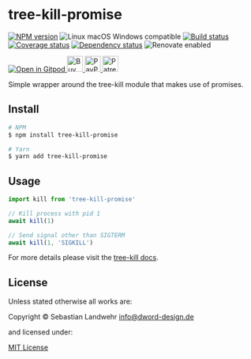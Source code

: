 <!-- TITLE/ -->
# tree-kill-promise
<!-- /TITLE -->

<!-- BADGES/ -->
[![NPM version](https://img.shields.io/npm/v/tree-kill-promise.svg)](https://npmjs.org/package/tree-kill-promise)
![Linux macOS Windows compatible](https://img.shields.io/badge/os-linux%20%7C%C2%A0macos%20%7C%C2%A0windows-blue)
[![Build status](https://github.com/dword-design/tree-kill-promise/workflows/build/badge.svg)](https://github.com/dword-design/tree-kill-promise/actions)
[![Coverage status](https://img.shields.io/coveralls/dword-design/tree-kill-promise)](https://coveralls.io/github/dword-design/tree-kill-promise)
[![Dependency status](https://img.shields.io/david/dword-design/tree-kill-promise)](https://david-dm.org/dword-design/tree-kill-promise)
![Renovate enabled](https://img.shields.io/badge/renovate-enabled-brightgreen)

<a href="https://gitpod.io/#https://github.com/dword-design/bar">
  <img src="https://gitpod.io/button/open-in-gitpod.svg" alt="Open in Gitpod">
</a><a href="https://www.buymeacoffee.com/dword">
  <img
    src="https://www.buymeacoffee.com/assets/img/guidelines/download-assets-sm-2.svg"
    alt="Buy Me a Coffee"
    height="32"
  >
</a><a href="https://paypal.me/SebastianLandwehr">
  <img
    src="https://dword-design.de/images/paypal.svg"
    alt="PayPal"
    height="32"
  >
</a><a href="https://www.patreon.com/dworddesign">
  <img
    src="https://dword-design.de/images/patreon.svg"
    alt="Patreon"
    height="32"
  >
</a>
<!-- /BADGES -->

<!-- DESCRIPTION/ -->
Simple wrapper around the tree-kill module that makes use of promises.
<!-- /DESCRIPTION -->

<!-- INSTALL/ -->
## Install

```bash
# NPM
$ npm install tree-kill-promise

# Yarn
$ yarn add tree-kill-promise
```
<!-- /INSTALL -->

## Usage

```js
import kill from 'tree-kill-promise'

// Kill process with pid 1
await kill(1)

// Send signal other than SIGTERM
await kill(1, 'SIGKILL')
```

For more details please visit the [tree-kill docs](https://www.npmjs.com/package/tree-kill).

<!-- LICENSE/ -->
## License

Unless stated otherwise all works are:

Copyright &copy; Sebastian Landwehr <info@dword-design.de>

and licensed under:

[MIT License](https://opensource.org/licenses/MIT)
<!-- /LICENSE -->
